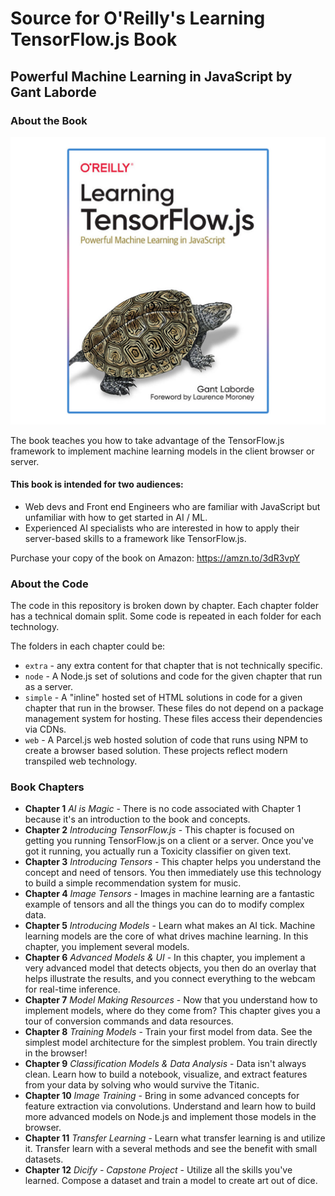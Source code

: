 # Source for O'Reilly's Learning TensorFlow.js Book

## Powerful Machine Learning in JavaScript by Gant Laborde

### About the Book

![book cover](./_art/book_medium.jpg)

The book teaches you how to take advantage of the TensorFlow.js framework to implement machine learning models in the client browser or server.

#### This book is intended for two audiences:

- Web devs and Front end Engineers who are familiar with JavaScript but unfamiliar with how to get started in AI / ML.
- Experienced AI specialists who are interested in how to apply their server-based skills to a framework like TensorFlow.js.

Purchase your copy of the book on Amazon: https://amzn.to/3dR3vpY

### About the Code

The code in this repository is broken down by chapter. Each chapter folder has a technical domain split. Some code is repeated in each folder for each technology.

The folders in each chapter could be:

- `extra` - any extra content for that chapter that is not technically specific.
- `node` - A Node.js set of solutions and code for the given chapter that run as a server.
- `simple` - A "inline" hosted set of HTML solutions in code for a given chapter that run in the browser. These files do not depend on a package management system for hosting. These files access their dependencies via CDNs.
- `web` - A Parcel.js web hosted solution of code that runs using NPM to create a browser based solution. These projects reflect modern transpiled web technology.

### Book Chapters

- **Chapter 1** _AI is Magic_ - There is no code associated with Chapter 1 because it's an introduction to the book and concepts.
- **Chapter 2** _Introducing TensorFlow.js_ - This chapter is focused on getting you running TensorFlow.js on a client or a server. Once you've got it running, you actually run a Toxicity classifier on given text.
- **Chapter 3** _Introducing Tensors_ - This chapter helps you understand the concept and need of tensors. You then immediately use this technology to build a simple recommendation system for music.
- **Chapter 4** _Image Tensors_ - Images in machine learning are a fantastic example of tensors and all the things you can do to modify complex data.
- **Chapter 5** _Introducing Models_ - Learn what makes an AI tick. Machine learning models are the core of what drives machine learning. In this chapter, you implement several models.
- **Chapter 6** _Advanced Models & UI_ - In this chapter, you implement a very advanced model that detects objects, you then do an overlay that helps illustrate the results, and you connect everything to the webcam for real-time inference.
- **Chapter 7** _Model Making Resources_ - Now that you understand how to implement models, where do they come from? This chapter gives you a tour of conversion commands and data resources.
- **Chapter 8** _Training Models_ - Train your first model from data. See the simplest model architecture for the simplest problem. You train directly in the browser!
- **Chapter 9** _Classification Models & Data Analysis_ - Data isn't always clean. Learn how to build a notebook, visualize, and extract features from your data by solving who would survive the Titanic.
- **Chapter 10** _Image Training_ - Bring in some advanced concepts for feature extraction via convolutions. Understand and learn how to build more advanced models on Node.js and implement those models in the browser.
- **Chapter 11** _Transfer Learning_ - Learn what transfer learning is and utilize it. Transfer learn with a several methods and see the benefit with small datasets.
- **Chapter 12** _Dicify - Capstone Project_ - Utilize all the skills you've learned. Compose a dataset and train a model to create art out of dice.
